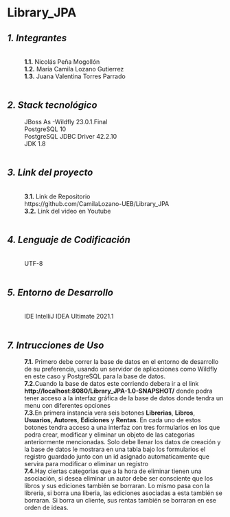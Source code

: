 # Library_JPA

<html>
<dl>
	<dt><h2><em> 1. Integrantes </em></h2></dt>
	<br>
	<dd><b>1.1.</b> Nicolás Peña Mogollón</dd>
	<dd><b>1.2.</b> María Camila Lozano Gutierrez</dd>
	<dd><b>1.3.</b> Juana Valentina Torres Parrado</dd>
	<br>
	<dt><h2><em>2. Stack tecnológico</em></h2></dt>
	<dd>JBoss As -Wildfly 23.0.1.Final</dd>
	<dd> PostgreSQL 10</dd>
	<dd>PostgreSQL JDBC Driver 42.2.10</dd>
	<dd>JDK 1.8</dd>
	<br>
	<dt><h2><em> 3. Link del proyecto </em></h2></dt>
	<br>
	<dd><b>3.1.</b> Link de Repositorio</dd>
	<dd>https://github.com/CamilaLozano-UEB/Library_JPA</dd>
	<dd><b>3.2.</b> Link del video en Youtube</dd>
	<dd>  </dd>
	<br>
	<dt><h2><em> 4. Lenguaje de Codificación </em></h2></dt>
	<br>
	<dd> UTF-8 </dd>
	<br>
	<dt><h2><em> 5. Entorno de Desarrollo </em></h2></dt>
	<br>
	<dd> IDE IntelliJ IDEA Ultimate 2021.1</dd>
	<br>
	<dt><h2><em> 7. Intrucciones de Uso </em></h2></dt>
	<dd><b>7.1.</b> Primero debe correr la base de datos en el entorno de desarrollo de su preferencia, usando un servidor de aplicaciones como Wildfly en este caso y PostgreSQL para la base de datos. </dd>
	<dd><b>7.2.</b>Cuando la base de datos este corriendo debera ir a el link <b>http://localhost:8080/Library_JPA-1.0-SNAPSHOT/</b> donde podra tener acceso a la interfaz gráfica de la base de datos donde tendra un menu con diferentes opciones </dd>
	<dd><b>7.3.</b>En primera instancia vera seis botones <b>Librerias</b>, <b>Libros</b>, <b>Usuarios</b>, <b>Autores</b>, <b>Ediciones</b> y <b>Rentas</b>. En cada uno de estos botones tendra acceso a una interfaz con tres formularios en los que podra crear, modificar y eliminar un objeto de las categorias anteriormente mencionadas. Solo debe llenar los datos de creación y la base de datos le mostrara en una tabla bajo los formularios el registro guardado junto con un id asignado automaticamente que servira para modificar o eliminar un registro </dd>
	<dd><b>7.4.</b>Hay ciertas categorias que a la hora de eliminar tienen una asociación, si desea eliminar un autor debe ser consciente que los libros y sus ediciones también se borraran. Lo mismo pasa con la libreria, si borra una liberia, las ediciones asociadas a esta también se borraran. Si borra un cliente, sus rentas también se borraran  en ese orden de ideas. </dd>
	</dl>
</html>
